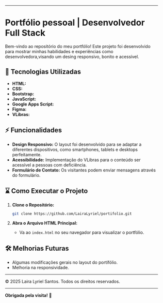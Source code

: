 

-------------------------------------------

# Portfólio pessoal | Desenvolvedor Full Stack

Bem-vindo ao repositório do meu portfólio! Este projeto foi desenvolvido para mostrar minhas habilidades e experiências como desenvolvedora,visando um desing responsivo, bonito e acessível.

## 🔧 Tecnologias Utilizadas

- **HTML:** 
- **CSS:** 
- **Bootstrap:**
- **JavaScript:** 
- **Google Apps Script:** 
- **Figma:** 
- **VLibras:**

## ⚡ Funcionalidades

- **Design Responsivo:** O layout foi desenvolvido para se adaptar a diferentes dispositivos, como smartphones, tablets e desktops perfeitamente.
- **Acessibilidade:** Implementação do VLibras para o conteúdo ser acessível a pessoas com deficiência.
- **Formulário de Contato:** Os visitantes podem enviar mensagens através do formulário.

## ⌛ Como Executar o Projeto

1. **Clone o Repositório:**
   ```bash
   git clone https://github.com/LairaLyriel/portifolio.git
   ```

2. **Abra o Arquivo HTML Principal:**
   - Va ao `index.html` no seu navegador para visualizar o portfólio.


## 🛠️ Melhorias Futuras

- Algumas modificações gerais no layout do portifólio.
- Melhoria na responsividade.

-----------------------------------------------

© 2025 Laira Lyriel Santos. Todos os direitos reservados.

-----------------------------------------------

**Obrigada pela visita!** 🦔

